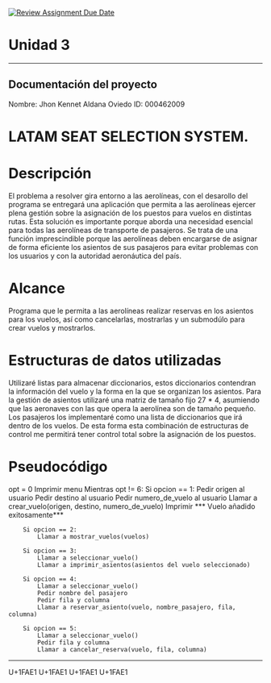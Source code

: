 [![Review Assignment Due Date](https://classroom.github.com/assets/deadline-readme-button-22041afd0340ce965d47ae6ef1cefeee28c7c493a6346c4f15d667ab976d596c.svg)](https://classroom.github.com/a/MuElT52l)
# Unidad 3
---
## Documentación del proyecto
Nombre:  Jhon Kennet Aldana Oviedo
ID:  000462009

# LATAM SEAT SELECTION SYSTEM.
# Descripción
El problema a resolver gira entorno a las aerolíneas, con el desarollo del programa se entregará una aplicación que permita a las aerolíneas ejercer plena gestión sobre la asignación de los puestos para vuelos en distintas rutas.
Esta solución es importante porque aborda una necesidad esencial para todas las aerolíneas de transporte de pasajeros. Se trata de una función imprescindible porque las aerolíneas deben encargarse de asignar de forma eficiente los asientos de sus pasajeros para evitar problemas con los usuarios y con la autoridad aeronáutica del país.
# Alcance
Programa que le permita a las aerolíneas realizar reservas en los asientos para los vuelos, así como cancelarlas, mostrarlas y un submodúlo para crear vuelos y mostrarlos.
# Estructuras de datos utilizadas
Utilizaré listas para almacenar diccionarios, estos diccionarios contendran la información del vuelo y la forma en la que se organizan los asientos. Para la gestión de asientos utilizaré una matriz de tamaño fijo 27 * 4, asumiendo que las aeronaves con las que opera la aerolínea son de tamaño pequeño.
Los pasajeros los implementaré como una lista de diccionarios que irá dentro de los vuelos. De esta forma esta combinación de estructuras de control me permitirá tener control total sobre la asignación de los puestos.
# Pseudocódigo
opt = 0
Imprimir menu
Mientras opt != 6: 
    Si opcion == 1:
            Pedir origen al usuario
            Pedir destino al usuario
            Pedir numero_de_vuelo al usuario
            Llamar a crear_vuelo(origen, destino, numero_de_vuelo)
            Imprimir *** Vuelo añadido exitosamente***
            
        Si opcion == 2:
            Llamar a mostrar_vuelos(vuelos)
            
        Si opcion == 3:
            Llamar a seleccionar_vuelo()
            Llamar a imprimir_asientos(asientos del vuelo seleccionado)

        Si opcion == 4:
            Llamar a seleccionar_vuelo()
            Pedir nombre del pasajero
            Pedir fila y columna
            Llamar a reservar_asiento(vuelo, nombre_pasajero, fila, columna)

        Si opcion == 5:
            Llamar a seleccionar_vuelo()
            Pedir fila y columna
            Llamar a cancelar_reserva(vuelo, fila, columna)
---
U+1FAE1	 U+1FAE1	 U+1FAE1	  U+1FAE1	